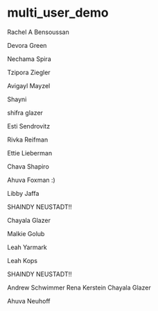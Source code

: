 # multi_user_demo

Rachel A Bensoussan

Devora Green

Nechama Spira

Tzipora Ziegler

Avigayl Mayzel

Shayni

shifra glazer

Esti Sendrovitz

Rivka Reifman

Ettie Lieberman

Chava Shapiro

Ahuva Foxman :)

Libby Jaffa

SHAINDY NEUSTADT!!

Chayala Glazer

Malkie Golub

Leah Yarmark


Leah Kops


SHAINDY NEUSTADT!!

Andrew Schwimmer
Rena Kerstein
Chayala Glazer

Ahuva Neuhoff



